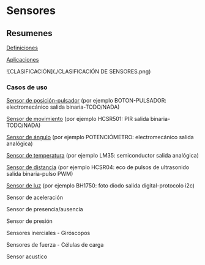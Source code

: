# Sensores

## Resumenes

[Definiciones](http://robots-argentina.com.ar/Sensores_general.htm)

[Aplicaciones](http://www.sensores-de-medida.es/)

![CLASIFICACIÓN](./CLASIFICACIÓN DE SENSORES.png)

### Casos de uso

[Sensor de posición-pulsador](.//PULSADOR/) (por ejemplo BOTON-PULSADOR: electromecánico salida binaria-TODO/NADA)

[Sensor de movimiento](.//MOVIMIENTO_IR/) (por ejemplo HCSR501: PIR salida binaria-TODO/NADA)

[Sensor de ángulo](.//ANGULAR/) (por ejemplo POTENCIÓMETRO: electromecánico salida analógica)

[Sensor de temperatura](.//TEMPERATURA/) (por ejemplo LM35: semiconductor salida analógica)

[Sensor de distancia](.//DISTANCIA/) (por ejemplo HCSR04: eco de pulsos de ultrasonido salida binaria-pulso PWM)

[Sensor de luz](.//LUZ/) (por ejemplo BH1750: foto diodo salida digital-protocolo i2c)

Sensor de aceleración

Sensor de presencia/ausencia

Sensor de presión

Sensores inerciales - Giróscopos

Sensores de fuerza - Células de carga

Sensor acustico
